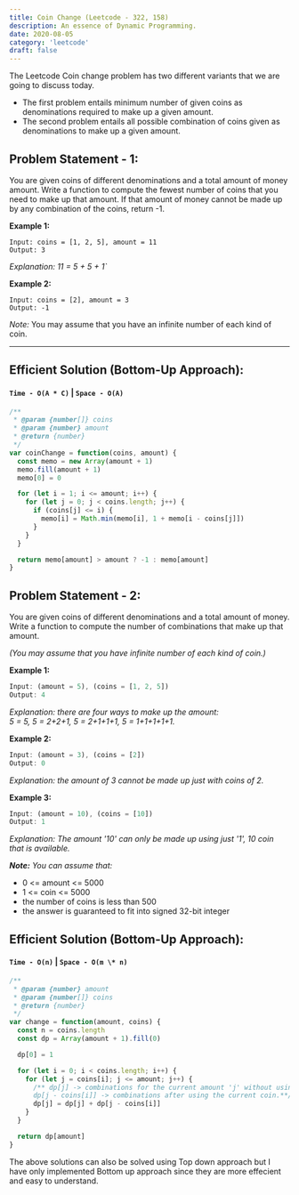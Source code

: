 ```yaml
---
title: Coin Change (Leetcode - 322, 158)
description: An essence of Dynamic Programming.
date: 2020-08-05
category: 'leetcode'
draft: false
---
```


The Leetcode Coin change problem has two different variants that we are going to discuss today.

- The first problem entails minimum number of given coins as denominations required to make up a given amount.
- The second problem entails all possible combination of coins given as denominations to make up a given amount.

## Problem Statement - 1:

You are given coins of different denominations and a total amount of money amount. Write a function to compute the fewest number of coins that you need to make up that amount. If that amount of money cannot be made up by any combination of the coins, return -1.

**Example 1:**

```
Input: coins = [1, 2, 5], amount = 11
Output: 3
```

<i>Explanation: 11 = 5 + 5 + 1`</i>

**Example 2:**

```
Input: coins = [2], amount = 3
Output: -1
```

_Note:_
You may assume that you have an infinite number of each kind of coin.

---

## Efficient Solution (Bottom-Up Approach):

#### `Time - O(A * C)` | `Space - O(A)`

```javascript
/**
 * @param {number[]} coins
 * @param {number} amount
 * @return {number}
 */
var coinChange = function(coins, amount) {
  const memo = new Array(amount + 1)
  memo.fill(amount + 1)
  memo[0] = 0

  for (let i = 1; i <= amount; i++) {
    for (let j = 0; j < coins.length; j++) {
      if (coins[j] <= i) {
        memo[i] = Math.min(memo[i], 1 + memo[i - coins[j]])
      }
    }
  }

  return memo[amount] > amount ? -1 : memo[amount]
}
```

## Problem Statement - 2:

You are given coins of different denominations and a total amount of money. Write a function to compute the number of combinations that make up that amount.

_(You may assume that you have infinite number of each kind of coin.)_

**Example 1:**

```javascript
Input: (amount = 5), (coins = [1, 2, 5])
Output: 4
```

<i>Explanation: there are four ways to make up the amount: <br/>
5 = 5, 5 = 2+2+1, 5 = 2+1+1+1, 5 = 1+1+1+1+1.</i>

**Example 2:**

```javascript
Input: (amount = 3), (coins = [2])
Output: 0
```

<i>Explanation: the amount of 3 cannot be made up just with coins of 2.</i>

**Example 3:**

```javascript
Input: (amount = 10), (coins = [10])
Output: 1
```

<i>Explanation: The amount '10' can only be made up using just '1', 10 coin that is available.</i>

**_Note:_** _You can assume that:_

- 0 <= amount <= 5000
- 1 <= coin <= 5000
- the number of coins is less than 500
- the answer is guaranteed to fit into signed 32-bit integer

## Efficient Solution (Bottom-Up Approach):

#### `Time - O(n)` | `Space - O(m \* n)`

```javascript
/**
 * @param {number} amount
 * @param {number[]} coins
 * @return {number}
 */
var change = function(amount, coins) {
  const n = coins.length
  const dp = Array(amount + 1).fill(0)

  dp[0] = 1

  for (let i = 0; i < coins.length; i++) {
    for (let j = coins[i]; j <= amount; j++) {
      /** dp[j] -> combinations for the current amount 'j' without using the current coin.
      dp[j - coins[i]] -> combinations after using the current coin.**/
      dp[j] = dp[j] + dp[j - coins[i]]
    }
  }

  return dp[amount]
}
```

The above solutions can also be solved using Top down approach but I have only implemented Bottom up approach since they are more effecient and easy to understand.
